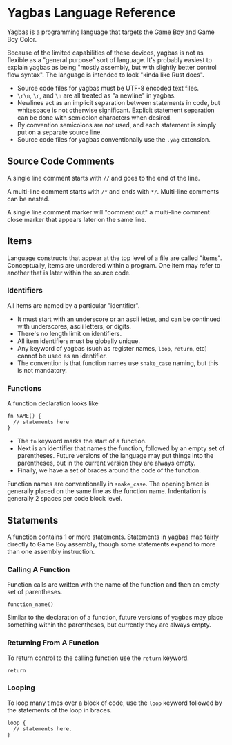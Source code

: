 # Yagbas Language Reference

Yagbas is a programming language that targets the Game Boy and Game Boy Color.

Because of the limited capabilities of these devices, yagbas is not as flexible as a "general purpose" sort of language. It's probably easiest to explain yagbas as being "mostly assembly, but with slightly better control flow syntax". The language is intended to look "kinda like Rust does".

* Source code files for yagbas must be UTF-8 encoded text files.
* `\r\n`, `\r`, and `\n` are all treated as "a newline" in yagbas.
* Newlines act as an implicit separation between statements in code, but whitespace is not otherwise significant. Explicit statement separation can be done with semicolon characters when desired.
* By convention semicolons are not used, and each statement is simply put on a separate source line.
* Source code files for yagbas conventionally use the `.yag` extension.

## Source Code Comments

A single line comment starts with `//` and goes to the end of the line.

A multi-line comment starts with `/*` and ends with `*/`. Multi-line comments can be nested.

A single line comment marker will "comment out" a multi-line comment close marker that appears later on the same line.

## Items

Language constructs that appear at the top level of a file are called "items". Conceptually, items are unordered within a program. One item may refer to another that is later within the source code.

### Identifiers

All items are named by a particular "identifier".

* It must start with an underscore or an ascii letter, and can be continued with underscores, ascii letters, or digits.
* There's no length limit on identifiers.
* All item identifiers must be globally unique.
* Any keyword of yagbas (such as register names, `loop`, `return`, etc) cannot be used as an identifier.
* The convention is that function names use `snake_case` naming, but this is not mandatory.

### Functions

A function declaration looks like

```
fn NAME() {
  // statements here
}
```

* The `fn` keyword marks the start of a function.
* Next is an identifier that names the function, followed by an empty set of parentheses. Future versions of the language may put things into the parentheses, but in the current version they are always empty.
* Finally, we have a set of braces around the code of the function.

Function names are conventionally in `snake_case`. The opening brace is generally placed on the same line as the function name. Indentation is generally 2 spaces per code block level.

## Statements

A function contains 1 or more statements. Statements in yagbas map fairly directly to Game Boy assembly, though some statements expand to more than one assembly instruction.

### Calling A Function

Function calls are written with the name of the function and then an empty set of parentheses.

```
function_name()
```

Similar to the declaration of a function, future versions of yagbas may place something within the parentheses, but currently they are always empty.

### Returning From A Function

To return control to the calling function use the `return` keyword.

```
return
```

### Looping

To loop many times over a block of code, use the `loop` keyword followed by the statements of the loop in braces.

```
loop {
  // statements here.
}
```

